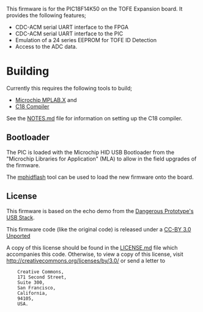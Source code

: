 This firmware is for the PIC18F14K50 on the TOFE Expansion board. It provides
the following features;

 * CDC-ACM serial UART interface to the FPGA
 * CDC-ACM serial UART interface to the PIC
 * Emulation of a 24 series EEPROM for TOFE ID Detection
 * Access to the ADC data.

# Building

Currently this requires the following tools to build;
 * [Microchip MPLAB.X](http://microchip.com/mplabx) and
 * [C18 Compiler](http://www.microchip.com/c18)

See the [NOTES.md](NOTES.md) file for information on setting up the C18 compiler.

## Bootloader

The PIC is loaded with the Microchip HID USB Bootloader from the "Microchip
Libraries for Application" (MLA) to allow in the field upgrades of the
firmware.

The [mphidflash](https://code.google.com/p/mphidflash/) tool can be used to
load the new firmware onto the board.

## License

This firmware is based on the echo demo from the
[Dangerous Prototype's USB Stack](https://github.com/DangerousPrototypes/USB_stack).

This firmware code (like the original code) is released under a 
[CC-BY 3.0 Unported](http://creativecommons.org/licenses/by/3.0/) 

A copy of this license should be found in the [LICENSE.md](LICENSE.md) file
which accompanies this code. Otherwise, to view a copy of this license, visit
http://creativecommons.org/licenses/by/3.0/ or send a letter to

        Creative Commons,
        171 Second Street,
        Suite 300,
        San Francisco,
        California,
        94105,
        USA.

